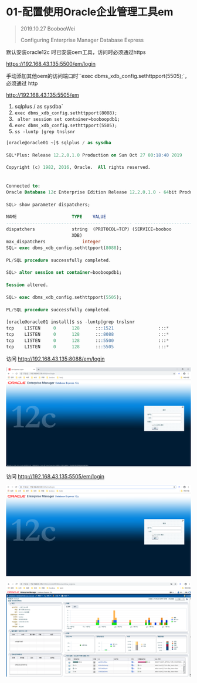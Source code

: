 # 01-配置使用Oracle企业管理工具em

> 2019.10.27 BoobooWei
>
> Configuring Enterprise Manager Database Express

默认安装oracle12c 时已安装oem工具，访问时必须通过https

 https://192.168.43.135:5500/em/login 

手动添加其他oem的访问端口时``exec dbms_xdb_config.sethttpport(5505);`，必须通过 http

 http://192.168.43.135:5505/em 




1. sqlplus / as sysdba`
2. `exec dbms_xdb_config.sethttpport(8088);`
3. ` alter session set container=booboopdb1;`
4. `exec dbms_xdb_config.sethttpport(5505);`
5. `ss -luntp |grep tnslsnr`


```sql
[oracle@oracle01 ~]$ sqlplus / as sysdba

SQL*Plus: Release 12.2.0.1.0 Production on Sun Oct 27 00:18:40 2019

Copyright (c) 1982, 2016, Oracle.  All rights reserved.


Connected to:
Oracle Database 12c Enterprise Edition Release 12.2.0.1.0 - 64bit Production

SQL> show parameter dispatchers;

NAME				     TYPE	 VALUE
------------------------------------ ----------- ------------------------------
dispatchers			     string	 (PROTOCOL=TCP) (SERVICE=booboo
						 XDB)
max_dispatchers 		     integer
SQL> exec dbms_xdb_config.sethttpport(8088);

PL/SQL procedure successfully completed.

SQL> alter session set container=booboopdb1;

Session altered.

SQL> exec dbms_xdb_config.sethttpport(5505);

PL/SQL procedure successfully completed.

[oracle@oracle01 install]$ ss -luntp|grep tnslsnr
tcp    LISTEN     0      128      :::1521                 :::*                   users:(("tnslsnr",pid=5206,fd=8))
tcp    LISTEN     0      128      :::8088                 :::*                   users:(("tnslsnr",pid=5206,fd=16))
tcp    LISTEN     0      128      :::5500                 :::*                   users:(("tnslsnr",pid=5206,fd=15))
tcp    LISTEN     0      128      :::5505                 :::*                   users:(("tnslsnr",pid=5206,fd=18))

```

访问  http://192.168.43.135:8088/em/login 

![](pic/001.png)

访问 http://192.168.43.135:5505/em/login 

![](pic/002.png)

![](pic/003.png)

